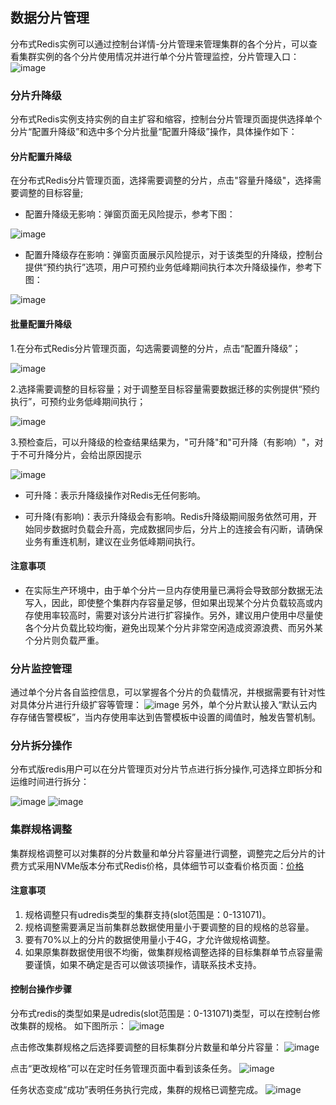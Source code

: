 ## 数据分片管理

分布式Redis实例可以通过控制台详情-分片管理来管理集群的各个分片，可以查看集群实例的各个分片使用情况并进行单个分片管理监控，分片管理入口：
![image](/images/udredis202006001.png)

### 分片升降级

分布式Redis实例支持实例的自主扩容和缩容，控制台分片管理页面提供选择单个分片“配置升降级”和选中多个分片批量“配置升降级”操作，具体操作如下：

#### 分片配置升降级

在分布式Redis分片管理页面，选择需要调整的分片，点击"容量升降级"，选择需要调整的目标容量;

- 配置升降级无影响：弹窗页面无风险提示，参考下图：

![image](/images/udredis_multi_resize_4.png)

- 配置升降级存在影响：弹窗页面展示风险提示，对于该类型的升降级，控制台提供“预约执行”选项，用户可预约业务低峰期间执行本次升降级操作，参考下图：

![image](/images/udredis_multi_resize_5.png)


#### 批量配置升降级

1.在分布式Redis分片管理页面，勾选需要调整的分片，点击“配置升降级”；

![image](/images/udredis_multi_resize_1.png)

2.选择需要调整的目标容量；对于调整至目标容量需要数据迁移的实例提供“预约执行”，可预约业务低峰期间执行；

![image](/images/udredis_multi_resize_2.png)

3.预检查后，可以升降级的检查结果结果为，"可升降"和"可升降（有影响）"，对于不可升降分片，会给出原因提示

![image](/images/udredis_multi_resize_3.png)

- 可升降：表示升降级操作对Redis无任何影响。

- 可升降(有影响)：表示升降级会有影响。Redis升降级期间服务依然可用，开始同步数据时负载会升高，完成数据同步后，分片上的连接会有闪断，请确保业务有重连机制，建议在业务低峰期间执行。

#### 注意事项

- 在实际生产环境中，由于单个分片一旦内存使用量已满将会导致部分数据无法写入，因此，即使整个集群内存容量足够，但如果出现某个分片负载较高或内存使用率较高时，需要对该分片进行扩容操作。另外，建议用户使用中尽量使各个分片负载比较均衡，避免出现某个分片非常空闲造成资源浪费、而另外某个分片则负载严重。


### 分片监控管理
通过单个分片各自监控信息，可以掌握各个分片的负载情况，并根据需要有针对性对具体分片进行升级扩容等管理：
![image](/images/udredis202006003.png)
另外，单个分片默认接入“默认云内存存储告警模板”，当内存使用率达到告警模板中设置的阈值时，触发告警机制。
### 分片拆分操作

分布式版redis用户可以在分片管理页对分片节点进行拆分操作,可选择立即拆分和运维时间进行拆分：

![image](/images/udredis20211125001.png)
![image](/images/udredis20211125002.png)

### 集群规格调整
集群规格调整可以对集群的分片数量和单分片容量进行调整，调整完之后分片的计费方式采用NVMe版本分布式Redis价格，具体细节可以查看价格页面：[价格](/uredis/price)

#### 注意事项
1. 规格调整只有udredis类型的集群支持(slot范围是：0-131071)。
2. 规格调整需要满足当前集群总数据使用量小于要调整的目的规格的总容量。
3. 要有70%以上的分片的数据使用量小于4G，才允许做规格调整。
4. 如果原集群数据使用很不均衡，做集群规格调整选择的目标集群单节点容量需要谨慎，如果不确定是否可以做该项操作，请联系技术支持。

#### 控制台操作步骤
分布式redis的类型如果是udredis(slot范围是：0-131071)类型，可以在控制台修改集群的规格。
如下图所示：
![image](/images/cluster_upgrade_1.png)

点击修改集群规格之后选择要调整的目标集群分片数量和单分片容量：
![image](/images/cluster_upgrade_2.png)

点击“更改规格”可以在定时任务管理页面中看到该条任务。
![image](/images/cluster_upgrade_3.png)

任务状态变成“成功”表明任务执行完成，集群的规格已调整完成。
![image](/images/cluster_upgrade_4.png)

